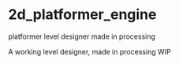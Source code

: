 # 2d_platformer_engine
platformer level designer made in processing

A working level designer, made in processing WIP
